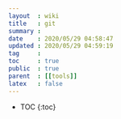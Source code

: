 ```yaml
---
layout  : wiki
title   : git
summary : 
date    : 2020/05/29 04:58:47
updated : 2020/05/29 04:59:19
tag     : 
toc     : true
public  : true
parent  : [[tools]]
latex   : false
---
```

* TOC
{:toc}

# 
